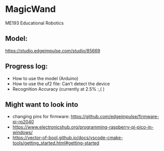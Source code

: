 # MagicWand
ME193 Educational Robotics 

## Model: 
https://studio.edgeimpulse.com/studio/85669

## Progress log:
- How to use the model (Arduino)
- How to use the uf2 file: Can’t detect the device
- Recognition Accuracy (currently at 2.5% :,( )




## Might want to look into 
- changing pins for firmware: https://github.com/edgeimpulse/firmware-pi-rp2040
- https://www.electronicshub.org/programming-raspberry-pi-pico-in-windows/
- https://vector-of-bool.github.io/docs/vscode-cmake-tools/getting_started.html#getting-started



